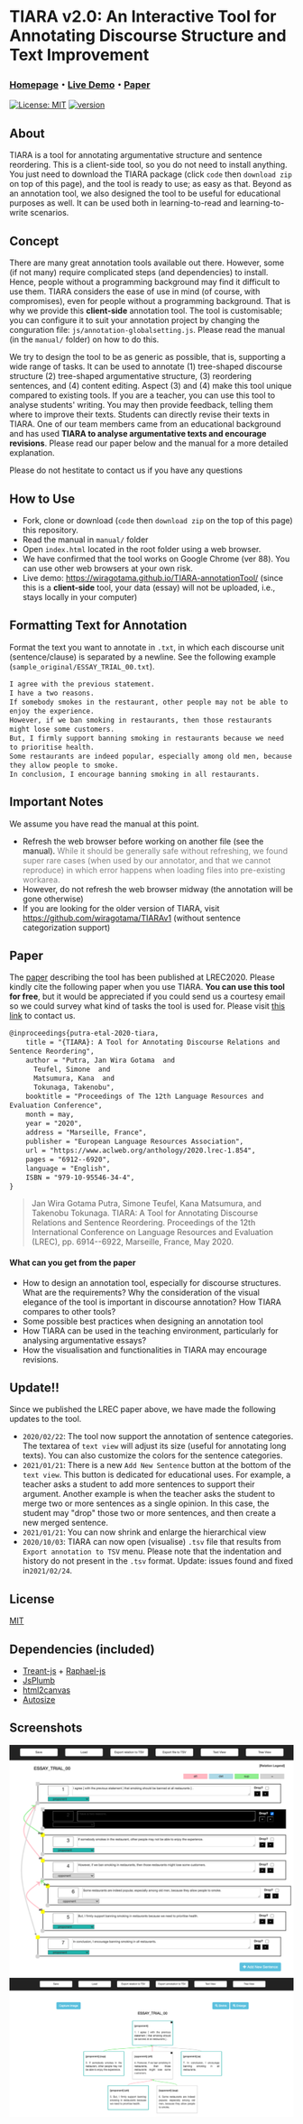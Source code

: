 # TIARA v2.0: An Interactive Tool for Annotating Discourse Structure and Text Improvement

### [Homepage](https://sites.google.com/view/tokyotechcl-tiara/)・[Live Demo](https://wiragotama.github.io/TIARA-annotationTool/)・[Paper](http://www.lrec-conf.org/proceedings/lrec2020/pdf/2020.lrec-1.854.pdf)

[![License: MIT](https://img.shields.io/badge/License-MIT-green.svg)](https://opensource.org/licenses/MIT)
[![version](https://img.shields.io/badge/version-2.0-red.svg)](https://semver.org)



## About
TIARA is a tool for annotating argumentative structure and sentence reordering. This is a client-side tool, so you do not need to install anything. You just need to download the TIARA package (click ```code``` then ```download zip``` on top of this page), and the tool is ready to use; as easy as that. Beyond as an annotation tool, we also designed the tool to be useful for educational purposes as well. It can be used both in learning-to-read and learning-to-write scenarios. 


## Concept
There are many great annotation tools available out there. However, some (if not many) require complicated steps (and dependencies) to install. Hence, people without a programming background may find it difficult to use them. TIARA considers the ease of use in mind (of course, with compromises), even for people without a programming background. That is why we provide this **client-side** annotation tool. The tool is customisable; you can configure it to suit your annotation project by changing the conguration file: ```js/annotation-globalsetting.js```. Please read the manual (in the ```manual/``` folder) on how to do this.  

We try to design the tool to be as generic as possible, that is, supporting a wide range of tasks. It can be used to annotate (1) tree-shaped discourse structure (2) tree-shaped argumentative structure, (3) reordering sentences, and (4) content editing. Aspect (3) and (4) make this tool unique compared to existing tools. If you are a teacher, you can use this tool to analyse students' writing. You may then provide feedback, telling them where to improve their texts. Students can directly revise their texts in TIARA. One of our team members came from an educational background and has used **TIARA to analyse argumentative texts and encourage revisions**. Please read our paper below and the manual for a more detailed explanation. 

Please do not hestitate to contact us if you have any questions


## How to Use
- Fork, clone or download (```code``` then ```download zip``` on the top of this page) this repository.
- Read the manual in ```manual/``` folder
- Open ```index.html``` located in the root folder using a web browser.
- We have confirmed that the tool works on Google Chrome (ver 88). You can use other web browsers at your own risk.
- Live demo: <https://wiragotama.github.io/TIARA-annotationTool/> (since this is a **client-side** tool, your data (essay) will not be uploaded, i.e., stays locally in your computer)

## Formatting Text for Annotation
Format the text you want to annotate in ```.txt```, in which each discourse unit (sentence/clause) is separated by a newline. See the following example (```sample_original/ESSAY_TRIAL_00.txt```).

```
I agree with the previous statement.
I have a two reasons.
If somebody smokes in the restaurant, other people may not be able to enjoy the experience.
However, if we ban smoking in restaurants, then those restaurants might lose some customers.
But, I firmly support banning smoking in restaurants because we need to prioritise health.
Some restaurants are indeed popular, especially among old men, because they allow people to smoke.
In conclusion, I encourage banning smoking in all restaurants.

``` 


## Important Notes
We assume you have read the manual at this point.

- Refresh the web browser before working on another file (see the manual). <span style="color:gray"> While it should be generally safe without refreshing, we found super rare cases (when used by our annotator, and that we cannot reproduce) in which error happens when loading files into pre-existing workarea. </span>
- However, do not refresh the web browser midway (the annotation will be gone otherwise)
- If you are looking for the older version of TIARA, visit <https://github.com/wiragotama/TIARAv1> (without sentence categorization support)


## Paper

The [paper](http://www.lrec-conf.org/proceedings/lrec2020/pdf/2020.lrec-1.854.pdf) describing the tool has been published at LREC2020. Please kindly cite the following paper when you use TIARA. **You can use this tool for free**, but it would be appreciated if you could send us a courtesy email so we could survey what kind of tasks the tool is used for. Please visit [this link](https://wiragotama.github.io) to contact us. 


```
@inproceedings{putra-etal-2020-tiara,
    title = "{TIARA}: A Tool for Annotating Discourse Relations and Sentence Reordering",
    author = "Putra, Jan Wira Gotama  and
      Teufel, Simone  and
      Matsumura, Kana  and
      Tokunaga, Takenobu",
    booktitle = "Proceedings of The 12th Language Resources and Evaluation Conference",
    month = may,
    year = "2020",
    address = "Marseille, France",
    publisher = "European Language Resources Association",
    url = "https://www.aclweb.org/anthology/2020.lrec-1.854",
    pages = "6912--6920",
    language = "English",
    ISBN = "979-10-95546-34-4",
}
```

>Jan Wira Gotama Putra, Simone Teufel, Kana Matsumura, and Takenobu Tokunaga. TIARA: A Tool for Annotating Discourse Relations and Sentence Reordering. Proceedings of the 12th International Conference on Language Resources and Evaluation (LREC), pp. 6914--6922, Marseille, France, May 2020.

#### What can you get from the paper
- How to design an annotation tool, especially for discourse structures. What are the requirements? Why the consideration of the visual elegance of the tool is important in discourse annotation? How TIARA compares to other tools?
- Some possible best practices when designing an annotation tool
- How TIARA can be used in the teaching environment, particularly for analysing argumentative essays? 
- How the visualisation and functionalities in TIARA may encourage revisions. 


## Update!!
Since we published the LREC paper above, we have made the following updates to the tool.

- ```2020/02/22```: The tool now support the annotation of sentence categories. The textarea of ```text view``` will adjust its size (useful for annotating long texts). You can also customize the colors for the sentence categories. 
- ```2021/01/21```: There is a new ```Add New Sentence``` button at the bottom of the ```text view```. This button is dedicated for educational uses. For example, a teacher asks a student to add more sentences to support their argument. Another example is when the teacher asks the student to merge two or more sentences as a single opinion. In this case, the student may "drop" those two or more sentences, and then create a new merged sentence. 
- ```2021/01/21```: You can now shrink and enlarge the hierarchical view
- ```2020/10/03```: TIARA can now open (visualise) ```.tsv``` file that results from ```Export annotation to TSV``` menu. Please note that the indentation and history do not present in the ```.tsv``` format. Update: issues found and fixed  in```2021/02/24```.


## License 
[MIT](https://opensource.org/licenses/MIT)


## Dependencies (included)
- [Treant-js](https://github.com/fperucic/treant-js) + [Raphael-js](https://dmitrybaranovskiy.github.io/raphael/)
- [JsPlumb](https://github.com/jsplumb/jsplumb)
- [html2canvas](https://github.com/niklasvh/html2canvas)
- [Autosize](https://github.com/jackmoore/autosize)


## Screenshots
![](img/SS1.png)
![](img/SS2.png)